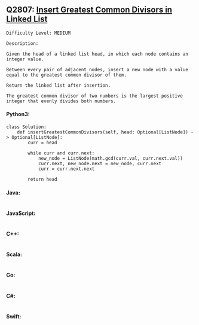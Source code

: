 ## Q2807: [Insert Greatest Common Divisors in Linked List](https://leetcode.com/problems/insert-greatest-common-divisors-in-linked-list/)

```
Difficulty Level: MEDIUM
```

```
Description:

Given the head of a linked list head, in which each node contains an integer value.

Between every pair of adjacent nodes, insert a new node with a value equal to the greatest common divisor of them.

Return the linked list after insertion.

The greatest common divisor of two numbers is the largest positive integer that evenly divides both numbers.
```

#### Python3:

```
class Solution:
    def insertGreatestCommonDivisors(self, head: Optional[ListNode]) -> Optional[ListNode]:
        curr = head

        while curr and curr.next:
            new_node = ListNode(math.gcd(curr.val, curr.next.val))
            curr.next, new_node.next = new_node, curr.next
            curr = curr.next.next
        
        return head
```

#### Java:

```

```

#### JavaScript:

```

```

#### C++:

```

```

#### Scala:

```

```

#### Go:

```

```

#### C#:

```

```

#### Swift:

```

```